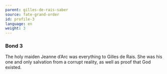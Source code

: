 ```yaml
---
parent: gilles-de-rais-saber
source: fate-grand-order
id: profile-3
language: en
weight: 3
---
```


### Bond 3

The holy maiden Jeanne d’Arc was everything to Gilles de Rais.
She was his one and only salvation from a corrupt reality, as well as proof that God existed.
